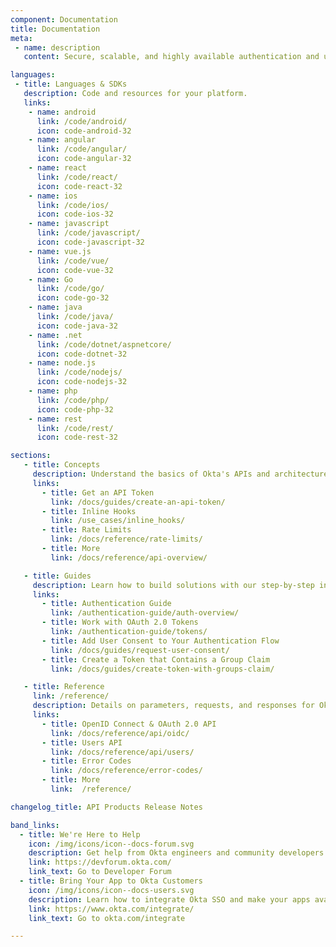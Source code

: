 ```yaml
---
component: Documentation
title: Documentation
meta:
 - name: description
   content: Secure, scalable, and highly available authentication and user management for any app.

languages:
 - title: Languages & SDKs
   description: Code and resources for your platform.
   links:
    - name: android
      link: /code/android/
      icon: code-android-32
    - name: angular
      link: /code/angular/
      icon: code-angular-32
    - name: react
      link: /code/react/
      icon: code-react-32
    - name: ios
      link: /code/ios/
      icon: code-ios-32
    - name: javascript
      link: /code/javascript/
      icon: code-javascript-32
    - name: vue.js
      link: /code/vue/
      icon: code-vue-32
    - name: Go
      link: /code/go/
      icon: code-go-32
    - name: java
      link: /code/java/
      icon: code-java-32
    - name: .net
      link: /code/dotnet/aspnetcore/
      icon: code-dotnet-32
    - name: node.js
      link: /code/nodejs/
      icon: code-nodejs-32
    - name: php
      link: /code/php/
      icon: code-php-32
    - name: rest
      link: /code/rest/
      icon: code-rest-32

sections:
   - title: Concepts
     description: Understand the basics of Okta's APIs and architecture.
     links:
       - title: Get an API Token
         link: /docs/guides/create-an-api-token/
       - title: Inline Hooks
         link: /use_cases/inline_hooks/
       - title: Rate Limits
         link: /docs/reference/rate-limits/
       - title: More
         link: /docs/reference/api-overview/

   - title: Guides
     description: Learn how to build solutions with our step-by-step instructions.
     links:
       - title: Authentication Guide
         link: /authentication-guide/auth-overview/
       - title: Work with OAuth 2.0 Tokens
         link: /authentication-guide/tokens/
       - title: Add User Consent to Your Authentication Flow
         link: /docs/guides/request-user-consent/
       - title: Create a Token that Contains a Group Claim
         link: /docs/guides/create-token-with-groups-claim/

   - title: Reference
     link: /reference/
     description: Details on parameters, requests, and responses for Okta's API endpoints.
     links:
       - title: OpenID Connect & OAuth 2.0 API
         link: /docs/reference/api/oidc/
       - title: Users API
         link: /docs/reference/api/users/
       - title: Error Codes
         link: /docs/reference/error-codes/
       - title: More
         link:  /reference/

changelog_title: API Products Release Notes

band_links:
  - title: We're Here to Help
    icon: /img/icons/icon--docs-forum.svg
    description: Get help from Okta engineers and community developers in our forum.
    link: https://devforum.okta.com/
    link_text: Go to Developer Forum
  - title: Bring Your App to Okta Customers
    icon: /img/icons/icon--docs-users.svg
    description: Learn how to integrate Okta SSO and make your apps available to millions of enterprise users.
    link: https://www.okta.com/integrate/
    link_text: Go to okta.com/integrate

---
```

